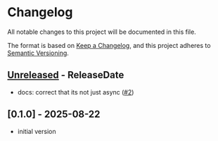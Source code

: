 # Changelog

All notable changes to this project will be documented in this file.

The format is based on [Keep a Changelog](https://keepachangelog.com/en/1.0.0/),
and this project adheres to [Semantic Versioning](https://semver.org/spec/v2.0.0.html).

<!-- next-header -->

## [Unreleased] - ReleaseDate

* docs: correct that its not just async ([#2](https://github.com/liebman/vl53l4cd-ulp/pull/2))

## [0.1.0] - 2025-08-22

* initial version

<!-- next-url -->
[Unreleased]: https://github.com/liebman/vl53l4cd-ulp/compare/v0.1.0...HEAD
